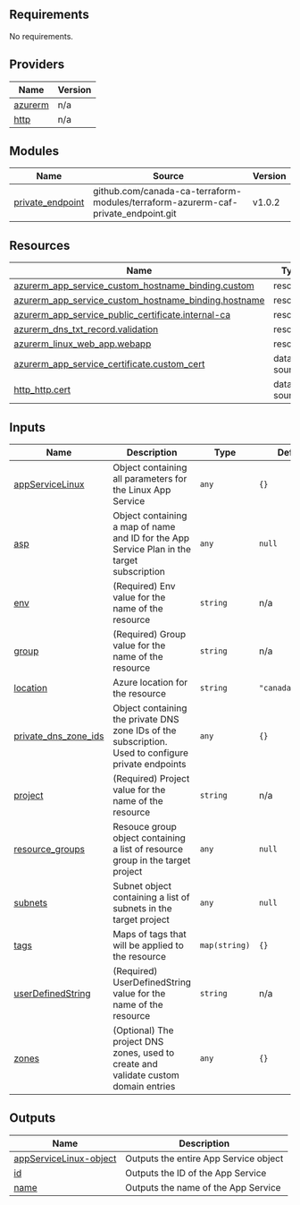 <!-- BEGIN_TF_DOCS -->
## Requirements

No requirements.

## Providers

| Name | Version |
|------|---------|
| <a name="provider_azurerm"></a> [azurerm](#provider\_azurerm) | n/a |
| <a name="provider_http"></a> [http](#provider\_http) | n/a |

## Modules

| Name | Source | Version |
|------|--------|---------|
| <a name="module_private_endpoint"></a> [private\_endpoint](#module\_private\_endpoint) | github.com/canada-ca-terraform-modules/terraform-azurerm-caf-private_endpoint.git | v1.0.2 |

## Resources

| Name | Type |
|------|------|
| [azurerm_app_service_custom_hostname_binding.custom](https://registry.terraform.io/providers/hashicorp/azurerm/latest/docs/resources/app_service_custom_hostname_binding) | resource |
| [azurerm_app_service_custom_hostname_binding.hostname](https://registry.terraform.io/providers/hashicorp/azurerm/latest/docs/resources/app_service_custom_hostname_binding) | resource |
| [azurerm_app_service_public_certificate.internal-ca](https://registry.terraform.io/providers/hashicorp/azurerm/latest/docs/resources/app_service_public_certificate) | resource |
| [azurerm_dns_txt_record.validation](https://registry.terraform.io/providers/hashicorp/azurerm/latest/docs/resources/dns_txt_record) | resource |
| [azurerm_linux_web_app.webapp](https://registry.terraform.io/providers/hashicorp/azurerm/latest/docs/resources/linux_web_app) | resource |
| [azurerm_app_service_certificate.custom_cert](https://registry.terraform.io/providers/hashicorp/azurerm/latest/docs/data-sources/app_service_certificate) | data source |
| [http_http.cert](https://registry.terraform.io/providers/hashicorp/http/latest/docs/data-sources/http) | data source |

## Inputs

| Name | Description | Type | Default | Required |
|------|-------------|------|---------|:--------:|
| <a name="input_appServiceLinux"></a> [appServiceLinux](#input\_appServiceLinux) | Object containing all parameters for the Linux App Service | `any` | `{}` | no |
| <a name="input_asp"></a> [asp](#input\_asp) | Object containing a map of name and ID for the App Service Plan in the target subscription | `any` | `null` | no |
| <a name="input_env"></a> [env](#input\_env) | (Required) Env value for the name of the resource | `string` | n/a | yes |
| <a name="input_group"></a> [group](#input\_group) | (Required) Group value for the name of the resource | `string` | n/a | yes |
| <a name="input_location"></a> [location](#input\_location) | Azure location for the resource | `string` | `"canadacentral"` | no |
| <a name="input_private_dns_zone_ids"></a> [private\_dns\_zone\_ids](#input\_private\_dns\_zone\_ids) | Object containing the private DNS zone IDs of the subscription. Used to configure private endpoints | `any` | `{}` | no |
| <a name="input_project"></a> [project](#input\_project) | (Required) Project value for the name of the resource | `string` | n/a | yes |
| <a name="input_resource_groups"></a> [resource\_groups](#input\_resource\_groups) | Resouce group object containing a list of resource group in the target project | `any` | `null` | no |
| <a name="input_subnets"></a> [subnets](#input\_subnets) | Subnet object containing a list of subnets in the target project | `any` | `null` | no |
| <a name="input_tags"></a> [tags](#input\_tags) | Maps of tags that will be applied to the resource | `map(string)` | `{}` | no |
| <a name="input_userDefinedString"></a> [userDefinedString](#input\_userDefinedString) | (Required) UserDefinedString value for the name of the resource | `string` | n/a | yes |
| <a name="input_zones"></a> [zones](#input\_zones) | (Optional) The project DNS zones, used to create and validate custom domain entries | `any` | `{}` | no |

## Outputs

| Name | Description |
|------|-------------|
| <a name="output_appServiceLinux-object"></a> [appServiceLinux-object](#output\_appServiceLinux-object) | Outputs the entire App Service object |
| <a name="output_id"></a> [id](#output\_id) | Outputs the ID of the App Service |
| <a name="output_name"></a> [name](#output\_name) | Outputs the name of the App Service |
<!-- END_TF_DOCS -->